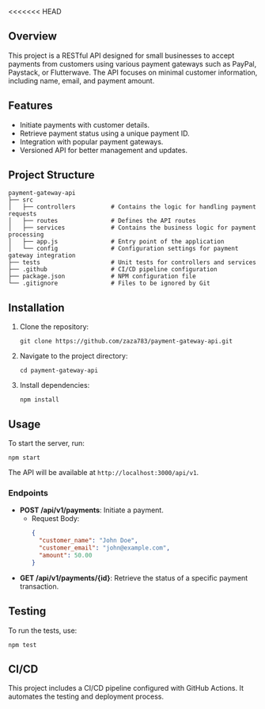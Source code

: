 
<<<<<<< HEAD
## Overview
This project is a RESTful API designed for small businesses to accept payments from customers using various payment gateways such as PayPal, Paystack, or Flutterwave. The API focuses on minimal customer information, including name, email, and payment amount.

## Features
- Initiate payments with customer details.
- Retrieve payment status using a unique payment ID.
- Integration with popular payment gateways.
- Versioned API for better management and updates.

## Project Structure
```
payment-gateway-api
├── src
│   ├── controllers          # Contains the logic for handling payment requests
│   ├── routes               # Defines the API routes
│   ├── services             # Contains the business logic for payment processing
│   ├── app.js               # Entry point of the application
│   └── config               # Configuration settings for payment gateway integration
├── tests                    # Unit tests for controllers and services
├── .github                  # CI/CD pipeline configuration
├── package.json             # NPM configuration file
└── .gitignore               # Files to be ignored by Git
```

## Installation
1. Clone the repository:
   ```
   git clone https://github.com/zaza783/payment-gateway-api.git
   ```
2. Navigate to the project directory:
   ```
   cd payment-gateway-api
   ```
3. Install dependencies:
   ```
   npm install
   ```

## Usage
To start the server, run:
```
npm start
```
The API will be available at `http://localhost:3000/api/v1`.

### Endpoints
- **POST /api/v1/payments**: Initiate a payment.
  - Request Body:
    ```json
    {
      "customer_name": "John Doe",
      "customer_email": "john@example.com",
      "amount": 50.00
    }
    ```
- **GET /api/v1/payments/{id}**: Retrieve the status of a specific payment transaction.

## Testing
To run the tests, use:
```
npm test
```

## CI/CD
This project includes a CI/CD pipeline configured with GitHub Actions. It automates the testing and deployment process.



